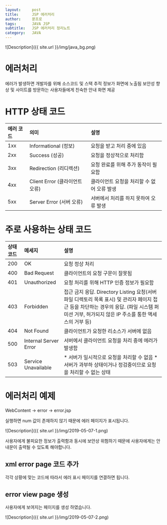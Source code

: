 ```yaml
---
layout:     post
title:      JSP 에러처리
author:     쭌프로
tags:       JAVA JSP
subtitle:   JSP 에러처리 정리노트
category:   JAVA
---
```


<!-- Start Writing Below in Markdown -->

![Description]({{ site.url }}/img/java_bg.png)

# 에러처리

에러가 발생하면 개발자를 위해 소스코드 및 스택 추적 정보가 화면에 노출됨
보안성 향상 및 사이트를 방문하는 사용자들에게 친숙한 안내 화면 제공

# HTTP 상태 코드

| 에러 코드 | 의미 | 설명 |
| :--- | :--- | :--- |
| 1xx | Informational (정보) | 요청을 받고 처리 중에 있음 |
| 2xx | Success (성공) | 요청을 정상적으로 처리함 |
| 3xx | Redirection (리디렉션) | 요청 완료를 위해 추가 동작이 필요함 |
| 4xx | Client Error (클라이언트 오류) | 클라이언트 요청을 처리할 수 없어 오류 발생 |
| 5xx | Server Error (서버 오류) | 서버에서 처리를 하지 못하여 오류 발생 |

# 주로 사용하는 상태 코드

| 상태 코드 | 메세지 | 설명 |
| :---- | :--- | :--- |
| 200 | OK | 요청 정상 처리 |
| 400 | Bad Request | 클라이언트의 요청 구문이 잘못됨 |
| 401 | Unauthorized | 요청 처리를 위해 HTTP 인증 정보가 필요함 |
| 403 | Forbidden | 접근 금지 응답. Directory Listing 요청(서버 파일 디렉토리 목록 표시) 및 관리자 페이지 접근 등을 차단하는 경우의 응답. (파일 시스템 퍼미션 거부, 허가되지 않은 IP 주소를 통한 액세스의 거부 등) |
| 404 | Not Found | 클라이언트가 요청한 리소스가 서버에 없음 |
| 500 | Internal Server Error | 서버에서 클라이언트 요청을 처리 중에 에러가 발생함 |
| 503 | Service Unavailable | * 서버가 일시적으로 요청을 처리할 수 없음 * 서버가 과부하 상태이거나 정검중이므로 요청을 처리할 수 없는 상태 |

# 에러처리 예제

<script src="https://gist.github.com/alalstjr/8412f5dedb36952f588a48be276f7777.js"></script>

WebContent -> error -> error.jsp

실행하면 num 값이 존재하지 않기 때문에 에러 페이지가 표시됩니다.

![Description]({{ site.url }}/img/2019-05-07-1.png)

사용자에게 불피요한 정보가 출력함과 동시에 보안상 위험하기 때문에 
사용자에게는 안내문이 출력될 수 있도록 해야합니다.

## xml error page 코드 추가

<script src="https://gist.github.com/alalstjr/89ae36995c3c54f9ff6a5b0df80d0440.js"></script>

각각 상황에 맞는 코드에 따라서 에러 표시 페이지를 연결하면 됩니다.

## error view page 생성

<script src="https://gist.github.com/alalstjr/b4e317def9682c21290276949baa08d2.js"></script>

사용자에게 보여지는 페이지를 생성 하였습니다.

![Description]({{ site.url }}/img/2019-05-07-2.png)

